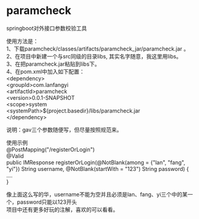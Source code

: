 # paramcheck
springboot对外接口参数校验工具<br>

使用方法是：<br>
1、下载paramcheck/classes/artifacts/paramcheck_jar/paramcheck.jar 。<br>
2、在项目中新建一个与src同级的目录libs, 其实名字随意，我这里用libs。<br>
3、在把paramcheck.jar粘贴到libs下。<br>
4、在pom.xml中加入如下配置：<br>
         \<dependency><br>
            \<groupId>com.lanfangyi</groupId><br>
            \<artifactId>paramcheck</artifactId><br>
            \<version>0.0.1-SNAPSHOT</version><br>
            \<scope>system</scope><br>
            \<systemPath>${project.basedir}/libs/paramcheck.jar</systemPath><br>
        \</dependency><br>


 说明：gav三个参数随便写，但尽量按照规范来。<br>
 
 使用示例<br>
 @PostMapping("/registerOrLogin")<br>
 @Valid<br>
 public IMResponse<User> registerOrLogin(@NotBlank(among = {"lan", "fang", "yi"}) String username, @NotBlank(startWith = "123") String password) {<br>
   ....<br>
  }<br>
  
  像上面这么写的华，username不能为空并且必须是lan、fang、yi三个中的某一个，password只能以123开头<br>
  项目中还有更多好玩的注解，喜欢的可以看看。<br>
  
